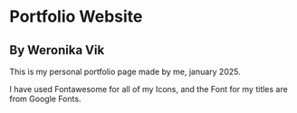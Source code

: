 # Portfolio Website
## By Weronika Vik

This is my personal portfolio page made by me, january 2025.

I have used Fontawesome for all of my Icons, and the Font for my titles are from Google Fonts.
 
